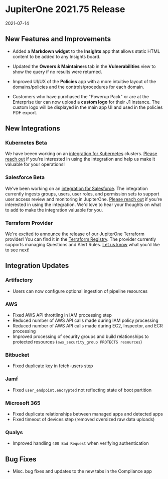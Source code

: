 # JupiterOne 2021.75 Release

2021-07-14

## New Features and Improvements

- Added a **Markdown widget** to the **Insights** app that allows static HTML content 
  to be added to any Insights board.

- Updated the **Owners & Maintainers** tab in the **Vulnerabilities** view to show the 
  query if no results were returned.

- Improved UI/UX of the **Policies** app with a more intuitive layout of the 
  domains/policies and the controls/procedures for each domain.

- Customers who have purchased the "Powerup Pack" or are at the Enterprise tier can 
  now upload a **custom logo** for their J1 instance. The custom logo will be
  displayed in the main app UI and used in the policies PDF export.


## New Integrations

### Kubernetes Beta
We have beeen working on an [integration for Kubernetes](https://github.com/JupiterOne/graph-kubernetes/blob/master/docs/jupiterone.md) clusters. [Please reach out](https://forms.gle/HoPsNdtMPwdzVA367) if you're interested in using the integration and help us make it valuable for your operations!

### Salesforce Beta
We've been working on an [integration for Salesforce](https://github.com/JupiterOne/graph-salesforce/blob/master/docs/jupiterone.md). The integration currently ingests groups, users, user roles, and permission sets to support user access review and monitoring in JupiterOne. [Please reach out](https://forms.gle/HoPsNdtMPwdzVA367) if you're interested in using the integration. We'd love to hear your thoughts on what to add to make the integration valuable for you.

### Terraform Provider
We're excited to announce the release of our JupiterOne Terraform provider! You can find it in the [Terraform Registry](https://registry.terraform.io/providers/JupiterOne/jupiterone/latest). The provider currently supports managing Questions and Alert Rules. [Let us know](https://forms.gle/HoPsNdtMPwdzVA367) what you'd like to see next!

## Integration Updates

### Artifactory
- Users can now configure optional ingestion of pipeline resources

### AWS
- Fixed AWS API throttling in IAM processing step
- Reduced number of AWS API calls made during IAM policy processing
- Reduced number of AWS API calls made during EC2, Inspector, and ECR processing
- Improved processing of security groups and build relationships to protected resources (`aws_security_group PROTECTS resources`)

### Bitbucket
- Fixed duplicate key in fetch-users step

### Jamf
- Fixed `user_endpoint.encrypted` not reflecting state of boot partition

### Microsoft 365
- Fixed duplicate relationships between managed apps and detected apps
- Fixed timeout of devices step (removed oversized raw data uploads)

### Qualys
- Improved handling `400 Bad Request` when verifying authentication


## Bug Fixes
 
- Misc. bug fixes and updates to the new tabs in the Compliance app
